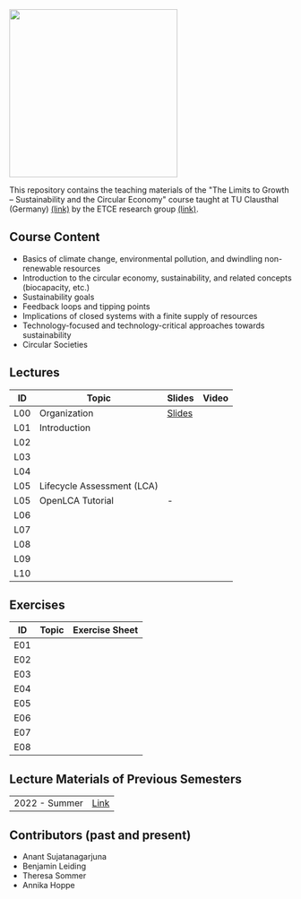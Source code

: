 <img src="https://www.presse.tu-clausthal.de/fileadmin/Presse/images/Corporate_Design/Logo/Logo_TUC_en_CMYK.jpg" width="300">

This repository contains the teaching materials of the "The Limits to Growth – Sustainability and the Circular Economy" course taught at TU Clausthal (Germany) [(link)](https://www.isse.tu-clausthal.de/en/) by the ETCE research group [(link)](https://etce-lab.com).

## Course Content

- Basics of climate change, environmental pollution, and dwindling non-renewable resources
- Introduction to the circular economy, sustainability, and related concepts (biocapacity, etc.)
- Sustainability goals
- Feedback loops and tipping points
- Implications of closed systems with a finite supply of resources
- Technology-focused and technology-critical approaches towards sustainability
- Circular Societies


## Lectures

| ID    | Topic                                   | Slides                                                | Video |
|-------|-----------------------------------------|-------------------------------------------------------|-------|
| L00   | Organization                            | [Slides](LTG-L00-Organization.pdf)      |  |
| L01   | Introduction           		  | |  |
| L02   | 	  |  |  |
| L03   |  	  |  |  |
| L04   | 	  |  |  |
| L05   | Lifecycle Assessment (LCA)      |   |  |
| L05   | OpenLCA Tutorial                | - |  |
| L06   |  	  |  |  |
| L07   |  	  |  |  |
| L08   | 	  |  |  |
| L09   | 	  |  |  |
| L10   |	  |  |  |

## Exercises

| ID    | Topic                                   | Exercise Sheet                                     |
|-------|-----------------------------------------|----------------------------------------------------|
| E01   |                   |       |
| E02   |                   |       |
| E03   |                   |       |
| E04   |                   |       |
| E05   |                   |       |
| E06   |                   |       |
| E07   |                   |       |
| E08   |                   |       |

## Lecture Materials of Previous Semesters

|                |                                         | 
|----------------|-----------------------------------------|
| 2022 - Summer  | [Link](0_ARCHIVE/Summer-2022/README.md) |


## Contributors (past and present)
- Anant Sujatanagarjuna
- Benjamin Leiding
- Theresa Sommer
- Annika Hoppe
